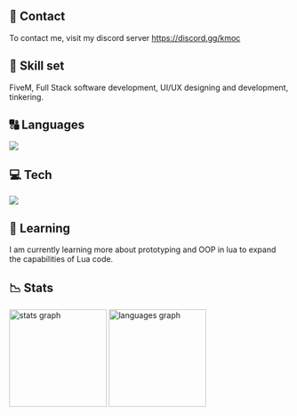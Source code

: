 ## 💬 Contact
To contact me, visit my discord server https://discord.gg/kmoc

## 💼 Skill set
FiveM, Full Stack software development, UI/UX designing and development, tinkering.

## 🔠 Languages
<a href="https://skillicons.dev">
    <img src="https://skillicons.dev/icons?i=lua,ts,js,py" />
  </a>
</p>

## 💻 Tech
<a href="https://skillicons.dev">
    <img src="https://skillicons.dev/icons?i=electron,react,materialui,vscode,powershell,express,fastapi,mysql,git,github,figma,nodejs,npm,pnpm,postman,cloudflare,styledcomponents" />
  </a>
</p>

## 💭 Learning
I am currently learning more about prototyping and OOP in lua to expand the capabilities of Lua code.

## 📉 Stats

<img src="https://github-readme-stats.vercel.app/api?username=kmocc&show_icons=true&count_private=true&theme=dark&hide_border=true" height="175" alt="stats graph"  />
<img src="https://github-readme-stats.vercel.app/api/top-langs/?username=kmocc&layout=compact&langs_count=5&theme=dark&hide_border=true" height="175" alt="languages graph"  />

